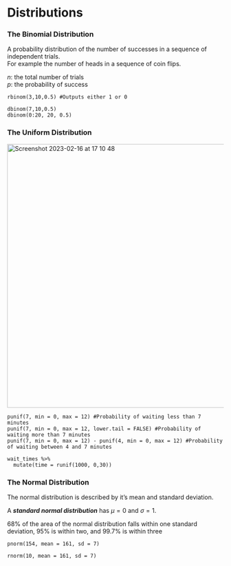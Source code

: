 # Distributions 

### The Binomial Distribution

A probability distribution of the number of successes in a sequence of independent trials.  
For example the number of heads in a sequence of coin flips.

$n$: the total number of trials    
$p$: the probability of success

```
rbinom(3,10,0.5) #Outputs either 1 or 0
```

```
dbinom(7,10,0.5)
dbinom(0:20, 20, 0.5)
```

### The Uniform Distribution

<img width="612" alt="Screenshot 2023-02-16 at 17 10 48" src="https://user-images.githubusercontent.com/124198480/219450369-03972dd9-565b-4e64-ba61-53d1ef24ccad.png">

```
punif(7, min = 0, max = 12) #Probability of waiting less than 7 minutes
punif(7, min = 0, max = 12, lower.tail = FALSE) #Probability of waiting more than 7 minutes
punif(7, min = 0, max = 12) - punif(4, min = 0, max = 12) #Probability of waiting between 4 and 7 minutes
```

```
wait_times %>%
  mutate(time = runif(1000, 0,30))
```

### The Normal Distribution

The normal distribution is described by it’s mean and standard deviation.

A *****************************standard normal distribution***************************** has $\mu = 0$ and $\sigma = 1$.

68% of the area of the normal distribution falls within one standard deviation, 95% is within two, and 99.7% is within three

```
pnorm(154, mean = 161, sd = 7)
```

```
rnorm(10, mean = 161, sd = 7)
```
